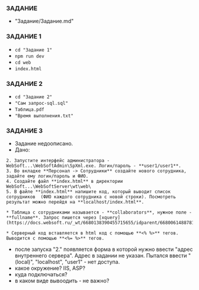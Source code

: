 ### ЗАДАНИЕ
* "Задание/Задание.md"

### ЗАДАНИЕ 1
* `cd "Задание 1"`
* `npm run dev`
* `cd web`
* `index.html`

### ЗАДАНИЕ 2
* `cd "Задание 2"`
* `"Сам запрос-sql.sql"`
* `Таблица.pdf`
* `"Время выполнения.txt"`

### ЗАДАНИЕ 3
* Задание недоописано.
* Дано:
```
2. Запустите интерфейс администратора - WebSoft...\WebSoftAdmin\SpXml.exe. Логин/пароль - **user1/user1**.
3. Во вкладке **Персонал -> Сотрудники** создайте нового сотрудника, задайте ему логин/пароль и ФИО.
4. Создайте файл **index.html** в директории WebSoft...\WebSoftServer\wt\web\
5. В файле **index.html** напишите код, который выводит список сотрудников  (ФИО каждого сотрудника с новой строки). Посмотреть результат можно перейдя на **localhost/index.html**.

* Таблица с сотрудниками называется - **collaborators**, нужное поле - **fullname**. Запрос пишется через [xquery](https://docs.websoft.ru/_wt/6680138390455715655/idparent/6680061488781884204/watype/6680054725638828770).

* Серверный код вставляется в html код с помощью **<% %>** тегов. Выводится с помощью **<%= %>** тегов.
```
* после запуска "2." появляется форма в которой нужно ввести "адрес внутреннего сервера". Адрес в задании не указан. Пытался ввести "(local)", "localhost", "user1" - нет доступа.
* какое окружение? IIS, ASP?
* куда подключаться?
* в каком виде вывоодить - не важно?